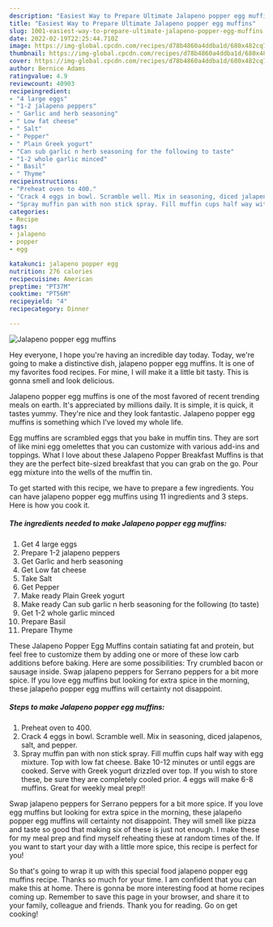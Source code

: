 ```yaml
---
description: "Easiest Way to Prepare Ultimate Jalapeno popper egg muffins"
title: "Easiest Way to Prepare Ultimate Jalapeno popper egg muffins"
slug: 1001-easiest-way-to-prepare-ultimate-jalapeno-popper-egg-muffins
date: 2022-02-19T22:25:44.710Z
image: https://img-global.cpcdn.com/recipes/d78b4860a4ddba1d/680x482cq70/jalapeno-popper-egg-muffins-recipe-main-photo.jpg
thumbnail: https://img-global.cpcdn.com/recipes/d78b4860a4ddba1d/680x482cq70/jalapeno-popper-egg-muffins-recipe-main-photo.jpg
cover: https://img-global.cpcdn.com/recipes/d78b4860a4ddba1d/680x482cq70/jalapeno-popper-egg-muffins-recipe-main-photo.jpg
author: Bernice Adams
ratingvalue: 4.9
reviewcount: 40903
recipeingredient:
- "4 large eggs"
- "1-2 jalapeno peppers"
- " Garlic and herb seasoning"
- " Low fat cheese"
- " Salt"
- " Pepper"
- " Plain Greek yogurt"
- "Can sub garlic n herb seasoning for the following to taste"
- "1-2 whole garlic minced"
- " Basil"
- " Thyme"
recipeinstructions:
- "Preheat oven to 400."
- "Crack 4 eggs in bowl. Scramble well. Mix in seasoning, diced jalapenos, salt, and pepper."
- "Spray muffin pan with non stick spray. Fill muffin cups half way with egg mixture. Top with low fat cheese. Bake 10-12 minutes or until eggs are cooked. Serve with Greek yogurt drizzled over top. If you wish to store these, be sure they are completely cooled prior. 4 eggs will make 6-8 muffins. Great for weekly meal prep!!"
categories:
- Recipe
tags:
- jalapeno
- popper
- egg

katakunci: jalapeno popper egg 
nutrition: 276 calories
recipecuisine: American
preptime: "PT37M"
cooktime: "PT56M"
recipeyield: "4"
recipecategory: Dinner

---
```



![Jalapeno popper egg muffins](https://img-global.cpcdn.com/recipes/d78b4860a4ddba1d/680x482cq70/jalapeno-popper-egg-muffins-recipe-main-photo.jpg)

Hey everyone, I hope you're having an incredible day today. Today, we're going to make a distinctive dish, jalapeno popper egg muffins. It is one of my favorites food recipes. For mine, I will make it a little bit tasty. This is gonna smell and look delicious.

Jalapeno popper egg muffins is one of the most favored of recent trending meals on earth. It's appreciated by millions daily. It is simple, it is quick, it tastes yummy. They're nice and they look fantastic. Jalapeno popper egg muffins is something which I've loved my whole life.

Egg muffins are scrambled eggs that you bake in muffin tins. They are sort of like mini egg omelettes that you can customize with various add-ins and toppings. What I love about these Jalapeno Popper Breakfast Muffins is that they are the perfect bite-sized breakfast that you can grab on the go. Pour egg mixture into the wells of the muffin tin.


To get started with this recipe, we have to prepare a few ingredients. You can have jalapeno popper egg muffins using 11 ingredients and 3 steps. Here is how you cook it.

<!--inarticleads1-->

##### The ingredients needed to make Jalapeno popper egg muffins:

1. Get 4 large eggs
1. Prepare 1-2 jalapeno peppers
1. Get  Garlic and herb seasoning
1. Get  Low fat cheese
1. Take  Salt
1. Get  Pepper
1. Make ready  Plain Greek yogurt
1. Make ready Can sub garlic n herb seasoning for the following (to taste)
1. Get 1-2 whole garlic minced
1. Prepare  Basil
1. Prepare  Thyme


These Jalapeno Popper Egg Muffins contain satiating fat and protein, but feel free to customize them by adding one or more of these low carb additions before baking. Here are some possibilities: Try crumbled bacon or sausage inside. Swap jalapeno peppers for Serrano peppers for a bit more spice. If you love egg muffins but looking for extra spice in the morning, these jalapeño popper egg muffins will certainty not disappoint. 

<!--inarticleads2-->

##### Steps to make Jalapeno popper egg muffins:

1. Preheat oven to 400.
1. Crack 4 eggs in bowl. Scramble well. Mix in seasoning, diced jalapenos, salt, and pepper.
1. Spray muffin pan with non stick spray. Fill muffin cups half way with egg mixture. Top with low fat cheese. Bake 10-12 minutes or until eggs are cooked. Serve with Greek yogurt drizzled over top. If you wish to store these, be sure they are completely cooled prior. 4 eggs will make 6-8 muffins. Great for weekly meal prep!!


Swap jalapeno peppers for Serrano peppers for a bit more spice. If you love egg muffins but looking for extra spice in the morning, these jalapeño popper egg muffins will certainty not disappoint. They will smell like pizza and taste so good that making six of these is just not enough. I make these for my meal prep and find myself reheating these at random times of the. If you want to start your day with a little more spice, this recipe is perfect for you! 

So that's going to wrap it up with this special food jalapeno popper egg muffins recipe. Thanks so much for your time. I am confident that you can make this at home. There is gonna be more interesting food at home recipes coming up. Remember to save this page in your browser, and share it to your family, colleague and friends. Thank you for reading. Go on get cooking!
